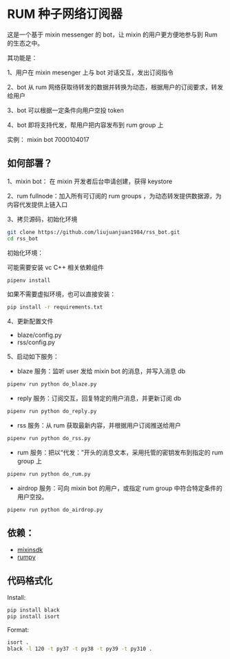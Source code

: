 # RUM 种子网络订阅器

这是一个基于 mixin messenger 的 bot，让 mixin 的用户更方便地参与到 Rum 的生态之中。

其功能是：

1、用户在 mixin mesenger 上与 bot 对话交互，发出订阅指令

2、bot 从 rum 网络获取待转发的数据并转换为动态，根据用户的订阅要求，转发给用户

3、bot 可以根据一定条件向用户空投 token

4、bot 即将支持代发，帮用户把内容发布到 rum group 上

实例： mixin bot 7000104017

## 如何部署？

1、mixin bot： 在 mixin 开发者后台申请创建，获得 keystore 

2、rum fullnode：加入所有可订阅的 rum groups ，为动态转发提供数据源，为内容代发提供上链入口

3、拷贝源码，初始化环境

```bash
git clone https://github.com/liujuanjuan1984/rss_bot.git
cd rss_bot
```

初始化环境：

可能需要安装 vc C++ 相关依赖组件

```bash
pipenv install
```

如果不需要虚拟环境，也可以直接安装：

```bash
pip install -r requirements.txt

```

4、更新配置文件

- blaze/config.py
- rss/config.py

5、启动如下服务：

- blaze 服务：监听 user 发给 mixin bot 的消息，并写入消息 db

```bash
pipenv run python do_blaze.py
```

- reply 服务：订阅交互，回复特定的用户消息，并更新订阅 db

```bash
pipenv run python do_reply.py
```

- rss 服务：从 rum 获取最新内容，并根据用户订阅推送给用户

```bash
pipenv run python do_rss.py
```

- rum 服务：把以“代发：”开头的消息文本，采用托管的密钥发布到指定的 rum group 上

```bash
pipenv run python do_rum.py
```

- airdrop 服务：可向 mixin bot 的用户，或指定 rum group 中符合特定条件的用户空投。


```bash
pipenv run python do_airdrop.py
```

## 依赖：

- [mixinsdk](https://pypi.org/project/mixinsdk/0.1.4/)
- [rumpy](https://github.com/liujuanjuan1984/rumpy)

## 代码格式化

Install:

```bash
pip install black
pip install isort
```

Format:

```bash
isort .
black -l 120 -t py37 -t py38 -t py39 -t py310 .

```
